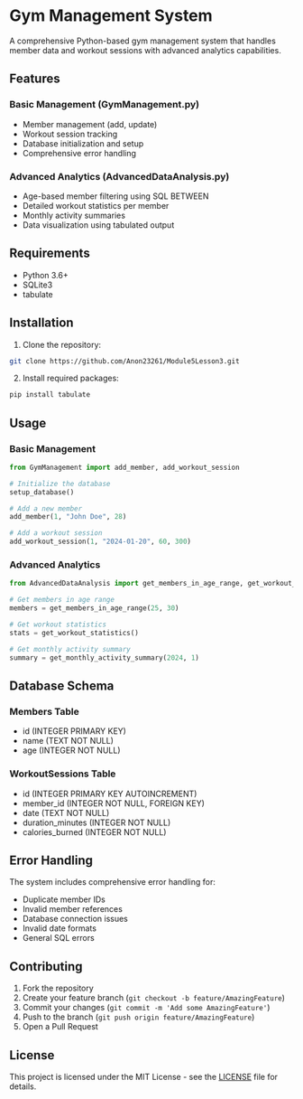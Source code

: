 # Gym Management System

A comprehensive Python-based gym management system that handles member data and workout sessions with advanced analytics capabilities.

## Features

### Basic Management (GymManagement.py)
- Member management (add, update)
- Workout session tracking
- Database initialization and setup
- Comprehensive error handling

### Advanced Analytics (AdvancedDataAnalysis.py)
- Age-based member filtering using SQL BETWEEN
- Detailed workout statistics per member
- Monthly activity summaries
- Data visualization using tabulated output

## Requirements

- Python 3.6+
- SQLite3
- tabulate

## Installation

1. Clone the repository:
```bash
git clone https://github.com/Anon23261/Module5Lesson3.git
```

2. Install required packages:
```bash
pip install tabulate
```

## Usage

### Basic Management

```python
from GymManagement import add_member, add_workout_session

# Initialize the database
setup_database()

# Add a new member
add_member(1, "John Doe", 28)

# Add a workout session
add_workout_session(1, "2024-01-20", 60, 300)
```

### Advanced Analytics

```python
from AdvancedDataAnalysis import get_members_in_age_range, get_workout_statistics

# Get members in age range
members = get_members_in_age_range(25, 30)

# Get workout statistics
stats = get_workout_statistics()

# Get monthly activity summary
summary = get_monthly_activity_summary(2024, 1)
```

## Database Schema

### Members Table
- id (INTEGER PRIMARY KEY)
- name (TEXT NOT NULL)
- age (INTEGER NOT NULL)

### WorkoutSessions Table
- id (INTEGER PRIMARY KEY AUTOINCREMENT)
- member_id (INTEGER NOT NULL, FOREIGN KEY)
- date (TEXT NOT NULL)
- duration_minutes (INTEGER NOT NULL)
- calories_burned (INTEGER NOT NULL)

## Error Handling

The system includes comprehensive error handling for:
- Duplicate member IDs
- Invalid member references
- Database connection issues
- Invalid date formats
- General SQL errors

## Contributing

1. Fork the repository
2. Create your feature branch (`git checkout -b feature/AmazingFeature`)
3. Commit your changes (`git commit -m 'Add some AmazingFeature'`)
4. Push to the branch (`git push origin feature/AmazingFeature`)
5. Open a Pull Request

## License

This project is licensed under the MIT License - see the [LICENSE](LICENSE) file for details.
